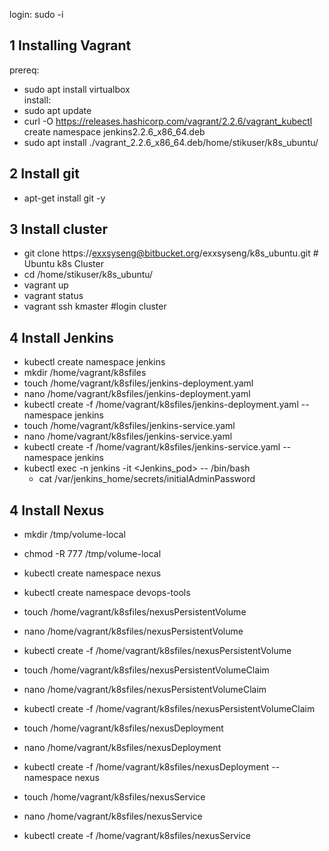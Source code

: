 login: sudo -i

## 1 Installing Vagrant  
 prereq:  
  - sudo apt install virtualbox  
 install:  
  - sudo apt update  
  - curl -O https://releases.hashicorp.com/vagrant/2.2.6/vagrant_kubectl create namespace jenkins2.2.6_x86_64.deb  
  - sudo apt install ./vagrant_2.2.6_x86_64.deb/home/stikuser/k8s_ubuntu/  
## 2 Install git  
  - apt-get install git -y  
## 3 Install cluster  
  - git clone https://exxsyseng@bitbucket.org/exxsyseng/k8s_ubuntu.git      # Ubuntu k8s Cluster  
  - cd /home/stikuser/k8s_ubuntu/  
  - vagrant up  
  - vagrant status  
  - vagrant ssh kmaster   #login cluster  
## 4 Install Jenkins  
  - kubectl create namespace jenkins  
  - mkdir /home/vagrant/k8sfiles  
  - touch /home/vagrant/k8sfiles/jenkins-deployment.yaml  
  - nano /home/vagrant/k8sfiles/jenkins-deployment.yaml  
  - kubectl create -f /home/vagrant/k8sfiles/jenkins-deployment.yaml --namespace jenkins  
  - touch /home/vagrant/k8sfiles/jenkins-service.yaml  
  - nano /home/vagrant/k8sfiles/jenkins-service.yaml  
  - kubectl create -f /home/vagrant/k8sfiles/jenkins-service.yaml --namespace jenkins 
  - kubectl exec -n jenkins -it <Jenkins_pod> -- /bin/bash  
    - cat /var/jenkins_home/secrets/initialAdminPassword
  
  ## 4 Install Nexus  
  - mkdir /tmp/volume-local  
  - chmod -R 777 /tmp/volume-local  
  - kubectl create namespace nexus  
  - kubectl create namespace devops-tools  
  
  - touch /home/vagrant/k8sfiles/nexusPersistentVolume  
  - nano /home/vagrant/k8sfiles/nexusPersistentVolume  
  - kubectl create -f /home/vagrant/k8sfiles/nexusPersistentVolume  
  
  - touch /home/vagrant/k8sfiles/nexusPersistentVolumeClaim  
  - nano /home/vagrant/k8sfiles/nexusPersistentVolumeClaim  
  - kubectl create -f /home/vagrant/k8sfiles/nexusPersistentVolumeClaim  
  
  - touch /home/vagrant/k8sfiles/nexusDeployment  
  - nano /home/vagrant/k8sfiles/nexusDeployment  
  - kubectl create -f /home/vagrant/k8sfiles/nexusDeployment --namespace nexus  
  
  - touch /home/vagrant/k8sfiles/nexusService  
  - nano /home/vagrant/k8sfiles/nexusService  
  - kubectl create -f /home/vagrant/k8sfiles/nexusService  
  
